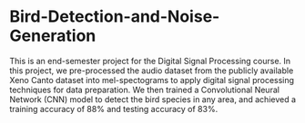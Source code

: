 # Bird-Detection-and-Noise-Generation

This is an end-semester project for the Digital Signal Processing course. In this project, we pre-processed the audio dataset from the publicly available Xeno Canto dataset into mel-spectograms to apply digital signal processing techniques for data preparation. We then trained a Convolutional Neural Network (CNN) model to detect the bird species in any area, and achieved a training accuracy of 88% and testing accuracy of 83%.
